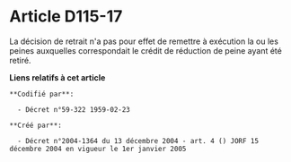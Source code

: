 # Article D115-17

La décision de retrait n'a pas pour effet de remettre à exécution la ou les peines auxquelles correspondait le crédit de
réduction de peine ayant été retiré.

**Liens relatifs à cet article**

	**Codifié par**:

	  - Décret n°59-322 1959-02-23

	**Créé par**:

	  - Décret n°2004-1364 du 13 décembre 2004 - art. 4 () JORF 15 décembre 2004 en vigueur le 1er janvier 2005
